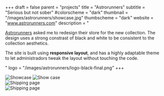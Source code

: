 +++
draft = false
parent = "projects"
title = "Astrorunners"
subtitle = "Serious but not sober"
#colorscheme = "dark"
thumbnail = "/images/astrorunners/showcase.jpg"
thumbscheme = "dark"
website = "www.astrorunners.com"
description = "<p><a href='http://astrorunners.com' class='default nomargin underline' target='_blank'>Astrorunners</a> asked me to redesign their store for the new collection. The design uses a strong constrast of black and white to be consistent to the collection aesthetics.</p><p>The site is built using <b>responsive layout</b>, and has a highly adaptable theme to let administradors tweak the layout without touching the code.</p>"
logo = "/images/astrorunners/logo-black-final.png"
+++

<div class="gallery">
  <img src="/images/astrorunners/showcase.jpg" alt="Showcase" />
  <img src="/images/astrorunners/first-page.png" alt="Show case" />  
  <!--
  <img src="/images/astrorunners/produto.jpg" alt="Product page" />  
  -->
  <div class="browser-mask">
    <div class="browser-screen appearFromBottom :play">
      <img src="/images/astrorunners/frete.png" alt="Shipping page" />
    </div>
  </div>
  <div class="container grid">
    <div class="cellphone margin:auto pad:big">
      <div class="marvel-device iphone5s black">
          <div class="top-bar"></div>
          <div class="sleep"></div>
          <div class="volume"></div>
          <div class="camera"></div>
          <div class="sensor"></div>
          <div class="speaker"></div>
          <div class="screen">
              <!-- Content goes here -->
              <img src="/images/astrorunners/mobile-bone.png" alt="Shipping page" />
          </div>
          <div class="home"></div>
          <div class="bottom-bar"></div>
      </div>
  </div>
</div>